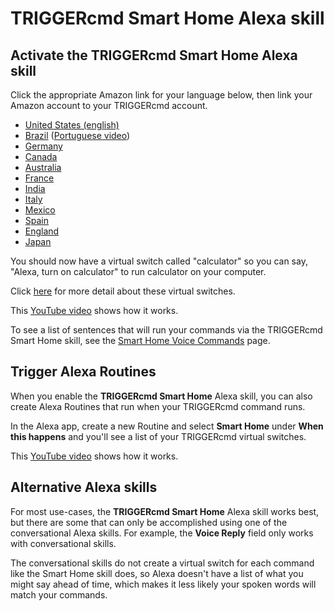 # TRIGGERcmd Smart Home Alexa skill

## Activate the **TRIGGERcmd Smart Home** Alexa skill

Click the appropriate Amazon link for your language below, then link your Amazon account to your TRIGGERcmd account.  

* [United States (english)](https://www.amazon.com/dp/B07P1MMFRP)
* [Brazil](https://www.amazon.com.br/VanderMey-Consulting-LLC-TRIGGERcmd-Smart/dp/B07P1MMFRP)  ([Portuguese video](https://www.youtube.com/watch?v=FTxIabp8CRg))
* [Germany](https://www.amazon.de/VanderMey-Consulting-LLC-TRIGGERcmd-Smart/dp/B07P1MMFRP)
* [Canada](https://www.amazon.ca/VanderMey-Consulting-LLC-TRIGGERcmd-Smart/dp/B07P1MMFRP)
* [Australia](https://www.amazon.com.au/VanderMey-Consulting-LLC-TRIGGERcmd-Smart/dp/B07P1MMFRP)
* [France](https://www.amazon.fr/VanderMey-Consulting-LLC-TRIGGERcmd-Smart/dp/B07P1MMFRP)
* [India](https://www.amazon.in/VanderMey-Consulting-LLC-TRIGGERcmd-Smart/dp/B07P1MMFRP)
* [Italy](https://www.amazon.it/VanderMey-Consulting-LLC-TRIGGERcmd-Smart/dp/B07P1MMFRP)
* [Mexico](https://www.amazon.com.mx/VanderMey-Consulting-LLC-Inteligente-TRIGGERcmd/dp/B07P1MMFRP)
* [Spain](https://www.amazon.es/VanderMey-Consulting-LLC-Inteligente-TRIGGERcmd/dp/B07P1MMFRP)
* [England](https://www.amazon.co.uk/VanderMey-Consulting-LLC-TRIGGERcmd-Smart/dp/B07P1MMFRP)
* [Japan](https://www.amazon.co.jp/VanderMey-Consulting-LLC-TRIGGERcmd-Smart/dp/B07P1MMFRP)

You should now have a virtual switch called "calculator" so you can say, "Alexa, turn on calculator" to run calculator on your computer.

Click [here](./SmartHomeSwitches.md) for more detail about these virtual switches.

This [YouTube video](https://www.youtube.com/watch?v=9Jm_s9sTZXw) shows how it works.

To see a list of sentences that will run your commands via the TRIGGERcmd Smart Home skill, see the [Smart Home Voice Commands](https://www.triggercmd.com/user/command/shprintlist) page.

## Trigger Alexa Routines

When you enable the **TRIGGERcmd Smart Home** Alexa skill, you can also create Alexa Routines that run when your TRIGGERcmd command runs.  

In the Alexa app, create a new Routine and select **Smart Home** under **When this happens** and you'll see a list of your TRIGGERcmd virtual switches.  

This [YouTube video](https://www.youtube.com/watch?v=nrqj-OwDpGE) shows how it works.

## Alternative Alexa skills

For most use-cases, the **TRIGGERcmd Smart Home** Alexa skill works best, but there are some that can only be accomplished using one of the conversational Alexa skills.  For example, the **Voice Reply** field only works with conversational skills.

The conversational skills do not create a virtual switch for each command like the Smart Home skill does, so Alexa doesn't have a list of what you might say ahead of time, which makes it less likely your spoken words will match your commands.  
